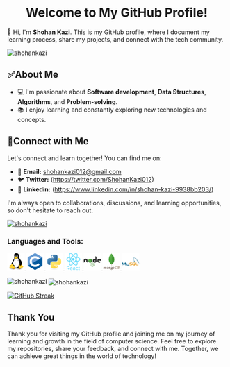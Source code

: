 
<h1 align=center> Welcome to My GitHub Profile!</h1>

👋 Hi, I'm **Shohan Kazi**. This is my GitHub profile, where I document my learning process, share my projects, and connect with the tech community.
<p align="left"> <img src="https://komarev.com/ghpvc/?username=shohankazi&label=Profile%20views&color=0e75b6&style=for-the-badge" alt="shohankazi" /> </p>

## ✅About Me

<!-- - 🌱 I'm currently pursuing a **Computer Science** education with a focus on OSSU's curriculum. -->
- 💻 I'm passionate about **Software development**, **Data Structures**, **Algorithms**, and **Problem-solving**.
- 📚 I enjoy learning and constantly exploring new technologies and concepts.

<!-- ## ✅OSSU Computer Science Journey

I'm actively working through the OSSU Computer Science curriculum, which covers a wide range of topics, from programming fundamentals to advanced computer science concepts. You can find my course notes, projects, and learning resources in my [OSSU CS Course Notes Repository](https://github.com/shohankazi/OSSU-code-practices). -->

<!-- ## ✅Projects

Here are some of the projects I've been working on:

- 🚀 [Project 1](link-to-project1): Brief description of project 1.
- 🌐 [Project 2](link-to-project2): Brief description of project 2.
- 📊 [Project 3](link-to-project3): Brief description of project 3.

Feel free to explore my repositories to see more of my work!
-->
## 🤝Connect with Me

Let's connect and learn together! You can find me on:
- 📧 **Email:** shohankazi012@gmail.com
- 🐦 **Twitter:** (https://twitter.com/ShohanKazi012)
- 💼 **Linkedin:** (https://www.linkedin.com/in/shohan-kazi-9938bb203/)
<!-- - 🌐 [Personal Website/Blog](https://www.yourwebsite.com) -->

I'm always open to collaborations, discussions, and learning opportunities, so don't hesitate to reach out.
<p align="left"> <a href="https://github.com/ryo-ma/github-profile-trophy"><img src="https://github-profile-trophy.vercel.app/?username=shohankazi&margin-w=15" alt="shohankazi" /></a> </p>

<h3 align="left">Languages and Tools:</h3>
<p align="left"> 
   <a href="https://www.linux.org/" target="_blank" rel="noreferrer"> 
    <img src="https://raw.githubusercontent.com/devicons/devicon/master/icons/linux/linux-original.svg" alt="linux" width="40" height="40"/> 
  </a> 
  <a href="https://www.cprogramming.com/" target="_blank" rel="noreferrer">
    <img src="https://raw.githubusercontent.com/devicons/devicon/master/icons/c/c-original.svg" alt="c" width="40" height="40"/> 
  </a> 
   
  <a href="https://www.python.org" target="_blank" rel="noreferrer"> 
    <img src="https://raw.githubusercontent.com/devicons/devicon/master/icons/python/python-original.svg" alt="python" width="40" height="40"/> 
  </a> 
    <a href="https://reactjs.org/" target="_blank" rel="noreferrer"> 
    <img src="https://raw.githubusercontent.com/devicons/devicon/master/icons/react/react-original-wordmark.svg" alt="react" width="40" height="40"/> 
  </a>     
  <a href="https://nodejs.org" target="_blank" rel="noreferrer"> 
    <img src="https://raw.githubusercontent.com/devicons/devicon/master/icons/nodejs/nodejs-original-wordmark.svg" alt="nodejs" width="40" height="40"/> 
  </a> 
  <a href="https://www.mongodb.com/" target="_blank" rel="noreferrer"> 
    <img src="https://raw.githubusercontent.com/devicons/devicon/master/icons/mongodb/mongodb-original-wordmark.svg" alt="mongodb" width="40" height="40"/> 
  </a> 
  <a href="https://www.mysql.com/" target="_blank" rel="noreferrer"> 
    <img src="https://raw.githubusercontent.com/devicons/devicon/master/icons/mysql/mysql-original-wordmark.svg" alt="mysql" width="40" height="40"/> 
  </a> 
  
</p>

<p><img align="left" src="https://github-readme-stats.vercel.app/api/top-langs?username=shohankazi&show_icons=true&locale=en&layout=compact&show=reviews,discussions_started,discussions_answered,prs_merged,prs_merged_percentage" alt="shohankazi" /></p>
<!-- <p>(https://github-readme-stats.vercel.app/api/wakatime?username=shohankazi)](https://github.com/anuraghazra/github-readme-stats)</p> -->
<p>&nbsp;<img align="center" src="https://github-readme-stats.vercel.app/api?username=shohankazi&show_icons=true&locale=en&size_weight=0.5&count_weight=0.5" alt="shohankazi" /></p>

[![GitHub Streak](https://github-readme-streak-stats.herokuapp.com?user=shohankazi&theme=dark)](https://git.io/streak-stats)
## Thank You

Thank you for visiting my GitHub profile and joining me on my journey of learning and growth in the field of computer science. Feel free to explore my repositories, share your feedback, and connect with me. Together, we can achieve great things in the world of technology!


